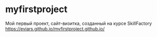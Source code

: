 # myfirstproject
Мой первый проект, сайт-визитка, созданный на курсе SkillFactory
https://eviars.github.io/myfirstproject.github.io/
